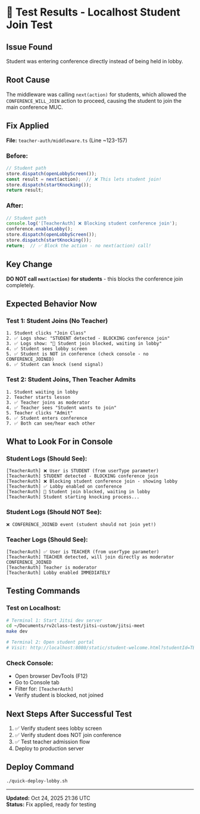 # 🧪 Test Results - Localhost Student Join Test

## Issue Found
Student was entering conference directly instead of being held in lobby.

## Root Cause
The middleware was calling `next(action)` for students, which allowed the `CONFERENCE_WILL_JOIN` action to proceed, causing the student to join the main conference MUC.

## Fix Applied
**File:** `teacher-auth/middleware.ts` (Line ~123-157)

### Before:
```typescript
// Student path
store.dispatch(openLobbyScreen());
const result = next(action);  // ❌ This lets student join!
store.dispatch(startKnocking());
return result;
```

### After:
```typescript
// Student path
console.log('[TeacherAuth] ❌ Blocking student conference join');
conference.enableLobby();
store.dispatch(openLobbyScreen());
store.dispatch(startKnocking());
return;  // ✅ Block the action - no next(action) call!
```

## Key Change
**DO NOT call `next(action)` for students** - this blocks the conference join completely.

## Expected Behavior Now

### Test 1: Student Joins (No Teacher)
```
1. Student clicks "Join Class"
2. ✅ Logs show: "STUDENT detected - BLOCKING conference join"
3. ✅ Logs show: "🛑 Student join blocked, waiting in lobby"
4. ✅ Student sees lobby screen
5. ✅ Student is NOT in conference (check console - no CONFERENCE_JOINED)
6. ✅ Student can knock (send signal)
```

### Test 2: Student Joins, Then Teacher Admits
```
1. Student waiting in lobby
2. Teacher starts lesson
3. ✅ Teacher joins as moderator
4. ✅ Teacher sees "Student wants to join"
5. Teacher clicks "Admit"
6. ✅ Student enters conference
7. ✅ Both can see/hear each other
```

## What to Look For in Console

### Student Logs (Should See):
```
[TeacherAuth] ❌ User is STUDENT (from userType parameter)
[TeacherAuth] STUDENT detected - BLOCKING conference join
[TeacherAuth] ❌ Blocking student conference join - showing lobby
[TeacherAuth] ✅ Lobby enabled on conference
[TeacherAuth] 🛑 Student join blocked, waiting in lobby
[TeacherAuth] Student starting knocking process...
```

### Student Logs (Should NOT See):
```
❌ CONFERENCE_JOINED event (student should not join yet!)
```

### Teacher Logs (Should See):
```
[TeacherAuth] ✅ User is TEACHER (from userType parameter)
[TeacherAuth] TEACHER detected, will join directly as moderator
CONFERENCE_JOINED
[TeacherAuth] Teacher is moderator
[TeacherAuth] Lobby enabled IMMEDIATELY
```

## Testing Commands

### Test on Localhost:
```bash
# Terminal 1: Start Jitsi dev server
cd ~/Documents/rv2class-test/jitsi-custom/jitsi-meet
make dev

# Terminal 2: Open student portal
# Visit: http://localhost:8080/static/student-welcome.html?studentId=TEST001
```

### Check Console:
- Open browser DevTools (F12)
- Go to Console tab
- Filter for: `[TeacherAuth]`
- Verify student is blocked, not joined

## Next Steps After Successful Test

1. ✅ Verify student sees lobby screen
2. ✅ Verify student does NOT join conference
3. ✅ Test teacher admission flow
4. Deploy to production server

## Deploy Command
```bash
./quick-deploy-lobby.sh
```

---

**Updated:** Oct 24, 2025 21:36 UTC  
**Status:** Fix applied, ready for testing
